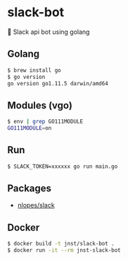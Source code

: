 # slack-bot

🤖 Slack api bot using golang

## Golang

```bash
$ brew install go
$ go version
go version go1.11.5 darwin/amd64
```

## Modules (vgo)

```bash
$ env | grep GO111MODULE
GO111MODULE=on
```

## Run

```bash
$ SLACK_TOKEN=xxxxxx go run main.go
```

## Packages

* [nlopes/slack](https://github.com/nlopes/slack)

## Docker

```bash
$ docker build -t jnst/slack-bot .
$ docker run -it --rm jnst-slack-bot
```
